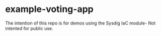# example-voting-app
The intention of this repo is for demos using the Sysdig IaC module-  Not intented for public use.
